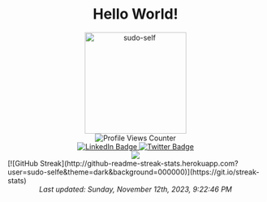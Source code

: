 <div align="center">
  <h1>Hello World!</h1>
  <img src="https://media.licdn.com/dms/image/D5603AQFZs0EJGUIX9g/profile-displayphoto-shrink_800_800/0/1712622578703?e=1720051200&v=beta&t=_Gdf1MbrmC60zhyQqw_h1PZy_lWWzcJxcd06h3OMhYM" alt="sudo-self" width="200"/>
</div>
<div align="center">
  <img src="https://komarev.com/ghpvc/?username=sudo-self&style=flat-square&color=blue" alt="Profile Views Counter" />
</div>
<div align="center">
  <a href="https://www.linkedin.com/in/jrsdevelopments/">
    <img src="https://img.shields.io/badge/LinkedIn-blue?style=for-the-badge&logo=linkedin&logoColor=white" alt="LinkedIn Badge"/>
  </a>
  <a href="https://x.com/ilostmyipadL">
    <img src="https://img.shields.io/badge/Twitter-blue?style=for-the-badge&logo=twitter&logoColor=white" alt="Twitter Badge"/>
  </a>
</div>

<div align="center">
<a href="https://github.com/ryo-ma/github-profile-trophy">
  <img src="https://github-profile-trophy.vercel.app/?username=sudo-self&column=3" />
  </a>
</div>
[![GitHub Streak](http://github-readme-streak-stats.herokuapp.com?user=sudo-selfe&theme=dark&background=000000)](https://git.io/streak-stats)


<div align="center">
  <i>Last updated: Sunday, November 12th, 2023, 9:22:46 PM</i>
</div>




